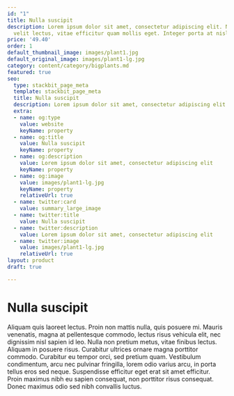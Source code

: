 ```yaml
---
id: "1"
title: Nulla suscipit
description: Lorem ipsum dolor sit amet, consectetur adipiscing elit. Nulla suscipit
  velit lectus, vitae efficitur quam mollis eget. Integer porta at nisl eget tincidunt.
price: '49.40'
order: 1
default_thumbnail_image: images/plant1.jpg
default_original_image: images/plant1-lg.jpg
category: content/category/bigplants.md
featured: true
seo:
  type: stackbit_page_meta
  template: stackbit_page_meta
  title: Nulla suscipit
  description: Lorem ipsum dolor sit amet, consectetur adipiscing elit
  extra:
  - name: og:type
    value: website
    keyName: property
  - name: og:title
    value: Nulla suscipit
    keyName: property
  - name: og:description
    value: Lorem ipsum dolor sit amet, consectetur adipiscing elit
    keyName: property
  - name: og:image
    value: images/plant1-lg.jpg
    keyName: property
    relativeUrl: true
  - name: twitter:card
    value: summary_large_image
  - name: twitter:title
    value: Nulla suscipit
  - name: twitter:description
    value: Lorem ipsum dolor sit amet, consectetur adipiscing elit
  - name: twitter:image
    value: images/plant1-lg.jpg
    relativeUrl: true
layout: product
draft: true

---
```

# Nulla suscipit

Aliquam quis laoreet lectus. Proin non mattis nulla, quis posuere mi. Mauris venenatis, magna at pellentesque commodo, lectus risus vehicula elit, nec dignissim nisl sapien id leo. Nulla non pretium metus, vitae finibus lectus. Aliquam in posuere risus. Curabitur ultrices ornare magna porttitor commodo. Curabitur eu tempor orci, sed pretium quam. Vestibulum condimentum, arcu nec pulvinar fringilla, lorem odio varius arcu, in porta tellus eros sed neque. Suspendisse efficitur eget erat sit amet efficitur. Proin maximus nibh eu sapien consequat, non porttitor risus consequat. Donec maximus odio sed nibh convallis luctus.